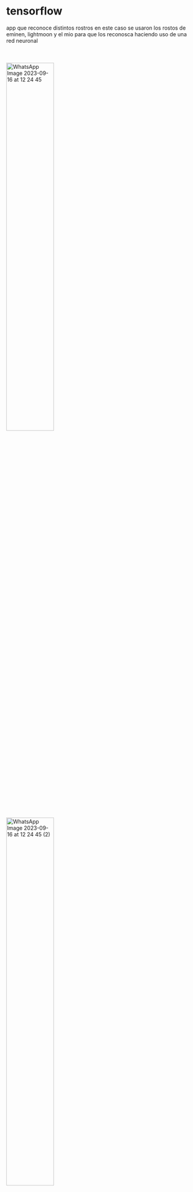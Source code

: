 # tensorflow
<p style="margin-bottom: 50px;">app que reconoce distintos rostros en este caso se usaron los rostos de eminen, lightmoon y el mio para que los reconosca haciendo uso de una red neuronal</p>
<img src="https://github.com/cumaki1234/tensorflow/assets/129130678/9ce0f076-4da4-41f9-b997-c59ede8e5c90" alt="WhatsApp Image 2023-09-16 at 12 24 45" width="50%">

<p style="margin-bottom: 50px;"></p>

<img src="https://github.com/cumaki1234/tensorflow/assets/129130678/18825937-c48f-4e20-9ca7-ebca5f1ff693" alt="WhatsApp Image 2023-09-16 at 12 24 45 (2)" width="50%">

<p style="margin-bottom: 50px;"></p>
<img src="https://github.com/cumaki1234/tensorflow/assets/129130678/aebfb6c9-66cb-478d-858c-1fcdeecec8ba" alt="WhatsApp Image 2023-09-16 at 12 24 44" width="50%">

